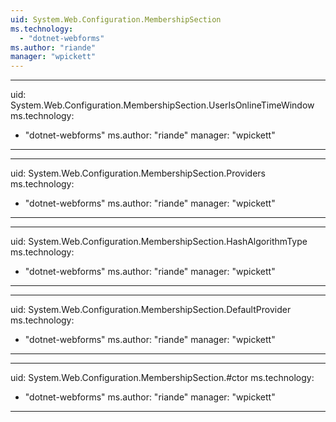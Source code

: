 ```yaml
---
uid: System.Web.Configuration.MembershipSection
ms.technology: 
  - "dotnet-webforms"
ms.author: "riande"
manager: "wpickett"
---
```


---
uid: System.Web.Configuration.MembershipSection.UserIsOnlineTimeWindow
ms.technology: 
  - "dotnet-webforms"
ms.author: "riande"
manager: "wpickett"
---

---
uid: System.Web.Configuration.MembershipSection.Providers
ms.technology: 
  - "dotnet-webforms"
ms.author: "riande"
manager: "wpickett"
---

---
uid: System.Web.Configuration.MembershipSection.HashAlgorithmType
ms.technology: 
  - "dotnet-webforms"
ms.author: "riande"
manager: "wpickett"
---

---
uid: System.Web.Configuration.MembershipSection.DefaultProvider
ms.technology: 
  - "dotnet-webforms"
ms.author: "riande"
manager: "wpickett"
---

---
uid: System.Web.Configuration.MembershipSection.#ctor
ms.technology: 
  - "dotnet-webforms"
ms.author: "riande"
manager: "wpickett"
---
